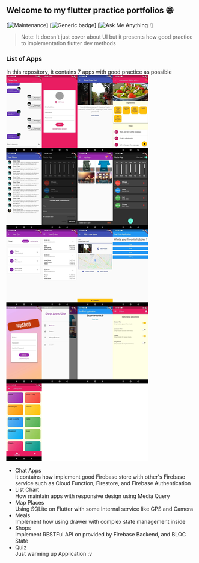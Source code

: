 ## Welcome to my flutter practice portfolios 😄

[![Maintenance](https://img.shields.io/badge/Maintained%3F-no-red.svg)] [![Generic badge](https://img.shields.io/badge/Build-Flutter-blue.svg)] [![Ask Me Anything !](https://img.shields.io/badge/Ask%20me-anything-1abc9c.svg)]

> Note: It doesn't just cover about UI but it presents how good practice to implementation flutter dev methods

### List of Apps
In this repository, it contains 7 apps with good practice as possible 
![Preview Mixed Apps!](/preview.jpg "Preview from Apps")

- Chat Apps<br/>it contains how implement good Firebase store with other's Firebase service such as Cloud Function, Firestore, and Firebase Authentication
- List Chart<br/>How maintain apps with responsive design using Media Query
- Map Places<br/>Using SQLite on Flutter with some Internal service like GPS and Camera 
- Meals<br/>Implement how using drawer with complex state management inside
- Shops<br/>Implement RESTFul API on provided by Firebase Backend, and BLOC State
- Quiz<br/>Just warming up Application :v
